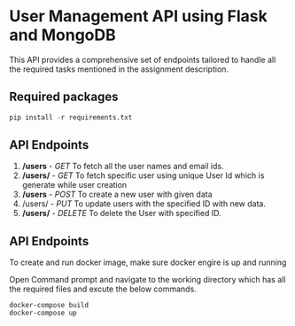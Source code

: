 # User Management API using Flask and MongoDB 
This API provides a comprehensive set of endpoints tailored to handle all the required tasks mentioned in the assignment description.

## Required packages
```python
pip install -r requirements.txt
```
## API Endpoints
1. **/users** - *GET* To fetch all the user names and email ids.
2. **/users/<id>** - *GET* To fetch specific user using unique User Id which is generate while user creation
3. **/users** - *POST* To create a new user with given data
4. /users/<id> - *PUT* To update users with the specified ID with new data.
5. **/users/<id>** - *DELETE* To delete the User with specified ID.

## API Endpoints
To create and run docker image, make sure docker engire is up and running

Open Command prompt and navigate to the working directory which has all the required files and excute the below commands.

```docker
docker-compose build
docker-compose up
```
